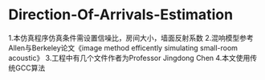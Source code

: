 # Direction-Of-Arrivals-Estimation
1.本仿真程序仿真条件需设置信噪比，房间大小，墙面反射系数
2.混响模型参考Allen与Berkeley论文《image method efficently simulating small-room acoustic》
3.工程中有几个文件作者为Professor Jingdong Chen
4.本文使用传统GCC算法
